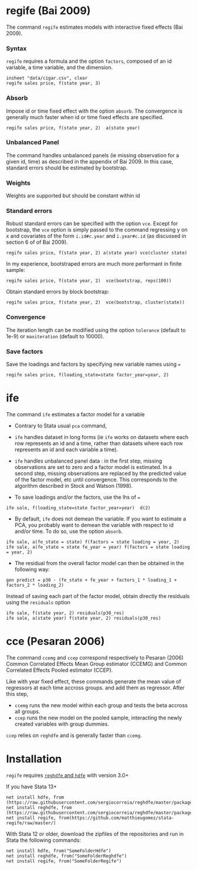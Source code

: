 

# regife (Bai 2009)

The command `regife` estimates models with interactive fixed effects (Bai 2009). 


### Syntax

`regife` requires a formula and the option `factors`, composed of an id variable, a time variable, and the dimension.

```
insheet "data/cigar.csv", clear
regife sales price, f(state year, 3)
```




### Absorb
Impose id or time fixed effect with the option `absorb`. The convergence is generally much faster when id or time fixed effects are specified.

```
regife sales price, f(state year, 2)  a(state year)
```





### Unbalanced Panel
The command handles unbalanced panels (ie missing observation for a given id, time) as described in the appendix of Bai 2009. In this case,  standard errors should be estimated by bootstrap.

### Weights
Weights are supported but should be constant within id


### Standard errors
Robust standard errors can be specified with the option `vce`.  Except for bootstrap, the `vce` option is simply passed to the command regressing y on x and covariates of the form `i.id#c.year` and `i.year#c.id` (as discussed in section 6 of of Bai 2009).

```
regife sales price, f(state year, 2) a(state year) vce(cluster state) 
```

In my experience, bootstraped errors are much more performant in finite sample:
```
regife sales price, f(state year, 2)  vce(bootstrap, reps(100))
```

Obtain standard errors by block bootstrap:
```
regife sales price, f(state year, 2)  vce(bootstrap, cluster(state))
```


### Convergence
The iteration length can be modified using the option `tolerance` (default to 1e-9) or `maxiteration` (default to 10000).




### Save factors
Save the loadings and factors by specifying new variable names using `=`
```
regife sales price, f(loading_state=state factor_year=year, 2) 
```






# ife
The command `ife` estimates a factor model for a variable

- Contrary to Stata usual `pca` command, 
 - `ife` handles dataset in long forms (ie `ife` works on datasets where each row represents an id and a time, rather than datasets where each row represents an id and each variable a time).
 - `ife` handles unbalanced panel data : in the first step, missing observations are set to zero and a factor model is estimated.  In a second step, missing observations are replaced by the predicted value of the factor model, etc until convergence. This corresponds to the algorithm described in Stock and Watson (1998).


- To save loadings and/or the factors, use the lhs of `=`
 ```
 ife sale, f(loading_state=state factor_year=year)  d(2)
 ```

- By default, `ife` does not demean the variable. If you want to estimate a PCA, you probably want to demean the variable with respect to id and/or time. To do so, use the option `absorb`. 


 ```
 ife sale, a(fe_state = state) f(factors = state loading = year, 2)  
 ife sale, a(fe_state = state fe_year = year) f(factors = state loading = year, 2) 
 ```

- The residual from the overall factor model can then be obtained in the following way:

 ```
 gen predict = p30 - (fe_state + fe_year + factors_1 * loading_1 + factors_2 * loading_2)
 ```

 Instead of saving each part of the factor model, obtain directly the residuals using the `residuals` option

 ```
 ife sale, f(state year, 2) residuals(p30_res)
 ife sale, a(state year) f(state year, 2) residuals(p30_res)
 ```




# cce (Pesaran 2006)

The command `ccemg` and `ccep` correspond respectively to Pesaran (2006) Common Correlated Effects Mean Group estimator (CCEMG) and Common Correlated Effects Pooled estimator (CCEP). 

Like with year fixed effect, these commands generate the mean value of regressors at each time accross groups. and add them as regressor. After this step,
- `ccemg` runs the new model within each group and tests the beta accross all groups. 
- `ccep` runs the new model on the pooled sample, interacting the newly created variables with group dummies. 

`ccep` relies on `reghdfe` and is generally faster than `ccemg`.




# Installation
`regife` requires [`reghdfe` and `hdfe`](https://github.com/sergiocorreia/reghdfe) with version 3.0+

If you have Stata 13+

```
net install hdfe, from (https://raw.githubusercontent.com/sergiocorreia/reghdfe/master/package/)
net install reghdfe, from (https://raw.githubusercontent.com/sergiocorreia/reghdfe/master/package/)
net install regife, from(https://github.com/matthieugomez/stata-regife/raw/master/)
```



With Stata 12 or older, download the zipfiles of the repositories and run in Stata the following commands:
```
net install hdfe, from("SomeFolderHdfe")
net install reghdfe, from("SomeFolderReghdfe")
net install regife, from("SomeFolderRegife")
```